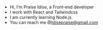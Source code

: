 -  Hi, I’m Praise Idise, a Front-end developer
-  I work with React and Tailwindcss
-  I am currently learning Node.js
- You can reach me @Idisepraise@gmail.com 
